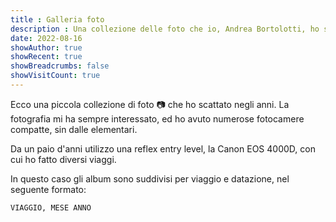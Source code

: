 ```yaml
---
title : Galleria foto
description : Una collezione delle foto che io, Andrea Bortolotti, ho scattato con macchine compatte e reflex.
date: 2022-08-16
showAuthor: true
showRecent: true
showBreadcrumbs: false
showVisitCount: true
---
```


Ecco una piccola collezione di foto :camera: che ho scattato negli anni. La fotografia mi ha sempre interessato, ed ho avuto numerose fotocamere compatte, sin dalle elementari.

Da un paio d'anni utilizzo una reflex entry level, la Canon EOS 4000D, con cui ho fatto diversi viaggi.

In questo caso gli album sono suddivisi per viaggio e datazione, nel seguente formato:

```
VIAGGIO, MESE ANNO
```